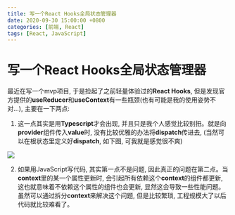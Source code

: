 ```yaml
---
title: 写一个React Hooks全局状态管理器
date: 2020-09-30 15:00:00 +0800
categories: [前端, React]
tags: [React, JavaScript]
---
```


# 写一个React Hooks全局状态管理器

最近在写一个mvp项目, 于是捡起了之前轻量体验过的**React Hooks**, 但是发现官方提供的**useReducer**和**useContext**有一些瓶颈(也有可能是我的使用姿势不对...), 主要在一下两点:
1. 这一点其实是用**Typescript**才会出现, 并且只是我个人感觉比较别扭。就是向**provider**组件传入**value**时, 没有比较优雅的办法将**dispatch**传进去, (当然可以在根状态里定义好**dispatch**, 如下图, 可我就是感觉很不爽)

![](../../assets/img/dispatch.png)

2. 如果用JavaScript写代码, 其实第一点不是问题, 因此真正的问题在第二点。当**context**里的某一个属性更新时, 会引起所有依赖这个**context**的组件都更新, 这也就意味着不依赖这个属性的组件也会更新, 显然这会导致一些性能问题。虽然可以通过拆分**context**来解决这个问题, 但是比较繁琐, 工程规模大了以后代码就比较难看了。

